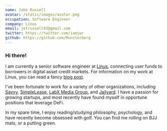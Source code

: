 ```yaml
---
name: Jake Russell
avatar: /static/images/avatar.png
occupation: Software Engineer
company: Linus
email: jetrussell93@gmail.com
twitter: https://twitter.com/iamjwr
github: https://github.com/Munsterberg
---
```


### Hi there!

I am currently a senior software engineer at [Linus](https://getlinus.io), connecting user funds to
borrowers in digital asset credit markets. For information on my work at Linus, you can read a fancy
[blog post](https://medium.com/the-linus-blog/getting-to-know-linus-jake-russell-f1da0601b215).

I've been fortunate to work for a variety of other organizations, including [Savvy](https://www.linkedin.com/company/savvyio/about/), [SimpleLease](https://simplelease.co/), [LabX Media Group](http://www.labxmediagroup.com/), and [Jailyard](https://jailyard.com). I have a passion for growing startups, and most recently have found myself in opportune positions that leverage DeFi.

In my spare time, I enjoy reading/studying philosophy, psychology, and have recently become obsessed
with golf. You can find me rolling on BJJ mats, or a putting green.
